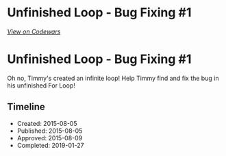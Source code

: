 # Unfinished Loop -  Bug Fixing #1
[*View on Codewars*](https://www.codewars.com/kata/unfinished-loop-bug-fixing-number-1)

# Unfinished Loop - Bug Fixing #1

Oh no, Timmy's created an infinite loop! Help Timmy find and fix the bug in his unfinished For Loop!


## Timeline
- Created: 2015-08-05
- Published: 2015-08-05
- Approved: 2015-08-09
- Completed: 2019-01-27
